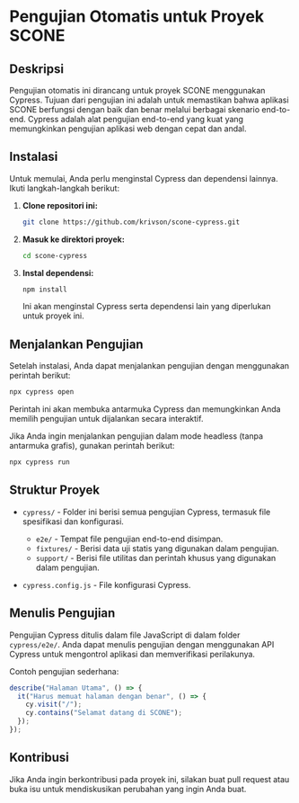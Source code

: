 # Pengujian Otomatis untuk Proyek SCONE

## Deskripsi

Pengujian otomatis ini dirancang untuk proyek SCONE menggunakan Cypress. Tujuan dari pengujian ini adalah untuk memastikan bahwa aplikasi SCONE berfungsi dengan baik dan benar melalui berbagai skenario end-to-end. Cypress adalah alat pengujian end-to-end yang kuat yang memungkinkan pengujian aplikasi web dengan cepat dan andal.

## Instalasi

Untuk memulai, Anda perlu menginstal Cypress dan dependensi lainnya. Ikuti langkah-langkah berikut:

1. **Clone repositori ini:**

   ```bash
   git clone https://github.com/krivson/scone-cypress.git
   ```

2. **Masuk ke direktori proyek:**

   ```bash
   cd scone-cypress
   ```

3. **Instal dependensi:**

   ```bash
   npm install
   ```

   Ini akan menginstal Cypress serta dependensi lain yang diperlukan untuk proyek ini.

## Menjalankan Pengujian

Setelah instalasi, Anda dapat menjalankan pengujian dengan menggunakan perintah berikut:

```bash
npx cypress open
```

Perintah ini akan membuka antarmuka Cypress dan memungkinkan Anda memilih pengujian untuk dijalankan secara interaktif.

Jika Anda ingin menjalankan pengujian dalam mode headless (tanpa antarmuka grafis), gunakan perintah berikut:

```bash
npx cypress run
```

## Struktur Proyek

- `cypress/` - Folder ini berisi semua pengujian Cypress, termasuk file spesifikasi dan konfigurasi.

  - `e2e/` - Tempat file pengujian end-to-end disimpan.
  - `fixtures/` - Berisi data uji statis yang digunakan dalam pengujian.
  - `support/` - Berisi file utilitas dan perintah khusus yang digunakan dalam pengujian.

- `cypress.config.js` - File konfigurasi Cypress.

## Menulis Pengujian

Pengujian Cypress ditulis dalam file JavaScript di dalam folder `cypress/e2e/`. Anda dapat menulis pengujian dengan menggunakan API Cypress untuk mengontrol aplikasi dan memverifikasi perilakunya.

Contoh pengujian sederhana:

```javascript
describe("Halaman Utama", () => {
  it("Harus memuat halaman dengan benar", () => {
    cy.visit("/");
    cy.contains("Selamat datang di SCONE");
  });
});
```

## Kontribusi

Jika Anda ingin berkontribusi pada proyek ini, silakan buat pull request atau buka isu untuk mendiskusikan perubahan yang ingin Anda buat.